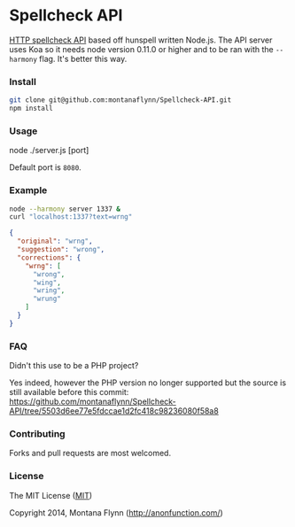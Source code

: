# Spellcheck API

[HTTP spellcheck API](https://www.mashape.com/montanaflynn/spellcheck) based off hunspell written Node.js. The API server uses Koa so it needs node version 0.11.0 or higher and to be ran with the `--harmony` flag. It's better this way.

### Install

```sh
git clone git@github.com:montanaflynn/Spellcheck-API.git
npm install
```

### Usage

node ./server.js [port]

Default port is `8080`.

### Example

```sh
node --harmony server 1337 &
curl "localhost:1337?text=wrng"
```

```json
{
  "original": "wrng",
  "suggestion": "wrong",
  "corrections": {
    "wrng": [
      "wrong",
      "wing",
      "wring",
      "wrung"
    ]
  }
}
```

### FAQ

Didn't this use to be a PHP project?

Yes indeed, however the PHP version no longer supported but the source is still available before this commit: https://github.com/montanaflynn/Spellcheck-API/tree/5503d6ee77e5fdccae1d2fc418c98236080f58a8

### Contributing

Forks and pull requests are most welcomed.

### License

The MIT License ([MIT](https://gist.githubusercontent.com/montanaflynn/4ce7e31acb71bf9526bc/raw/e4d28fca74188244911ba6befc7a7c039be2ddbd/2014))

Copyright 2014, Montana Flynn (http://anonfunction.com/)
